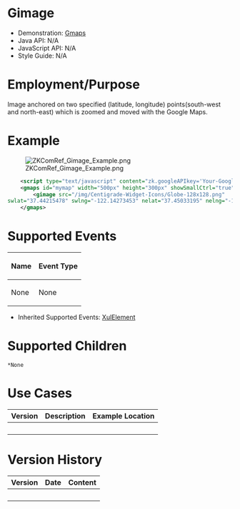 # Gimage

- Demonstration:
  [Gmaps](http://www.zkoss.org/zkdemo/reporting/google_map)
- Java API: N/A
- JavaScript API: N/A
- Style Guide: N/A

# Employment/Purpose

Image anchored on two specified (latitude, longitude) points(south-west
and north-east) which is zoomed and moved with the Google Maps.

# Example

<figure>
<img src="ZKComRef_Gimage_Example.png"
title="ZKComRef_Gimage_Example.png" />
<figcaption>ZKComRef_Gimage_Example.png</figcaption>
</figure>

``` xml
    <script type="text/javascript" content="zk.googleAPIkey='Your-Google-API-Key'"/>
    <gmaps id="mymap" width="500px" height="300px" showSmallCtrl="true">
        <gimage src="/img/Centigrade-Widget-Icons/Globe-128x128.png" 
swlat="37.44215478" swlng="-122.14273453" nelat="37.45033195" nelng="-122.13191986"/>
    </gmaps>
```

# Supported Events

<table>
<thead>
<tr class="header">
<th><center>
<p>Name</p>
</center></th>
<th><center>
<p>Event Type</p>
</center></th>
</tr>
</thead>
<tbody>
<tr class="odd">
<td><p>None</p></td>
<td><p>None</p></td>
</tr>
</tbody>
</table>

- Inherited Supported Events: [
  XulElement](ZK_Component_Reference/Base_Components/XulElement#Supported_Events)

# Supported Children

`*None`

# Use Cases

| Version | Description | Example Location |
|---------|-------------|------------------|
|         |             |                  |

# Version History

| Version | Date | Content |
|---------|------|---------|
|         |      |         |
